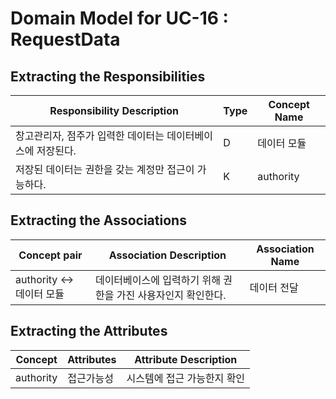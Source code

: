 # Domain Model for UC-16 : RequestData

## Extracting the Responsibilities

| Responsibility Description                                   | Type | Concept Name |
| ------------------------------------------------------------ | ---- | ------------ |
| 창고관리자, 점주가 입력한 데이터는 데이터베이스에 저장된다. | D | 데이터 모듈 |
| 저장된 데이터는 권한을 갖는 계정만 접근이 가능하다. | K | authority |





## Extracting the Associations

| Concept pair | Association Description | Association Name |
| ------------------ | ----------------------- | ---------------- |
| authority <-> 데이터 모듈  | 데이터베이스에 입력하기 위해 권한을 가진 사용자인지 확인한다. | 데이터 전달 |


## Extracting the Attributes

| Concept | Attributes | Attribute Description |
| ------- | ---------- | --------------------- |
|  authority | 접근가능성 | 시스템에 접근 가능한지 확인  |

